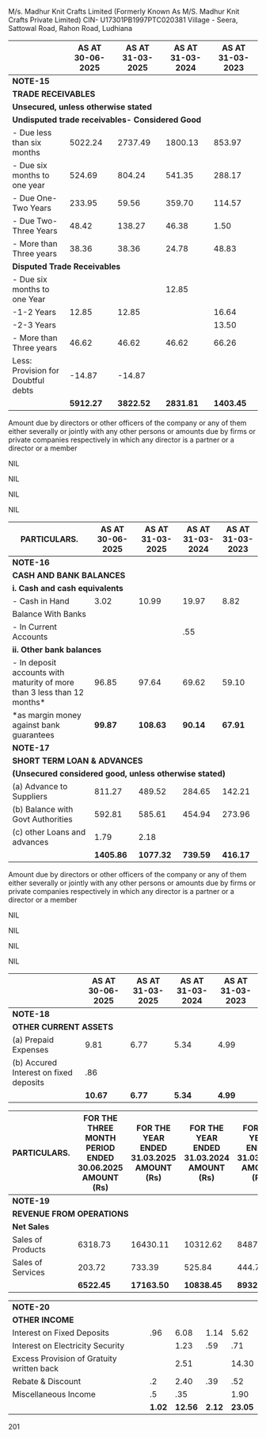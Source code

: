M/s. Madhur Knit Crafts Limited
(Formerly Known As M/S. Madhur Knit Crafts Private Limited)
CIN- U17301PB1997PTC020381
Village - Seera, Sattowal Road, Rahon Road, Ludhiana

<table><thead><tr><th></th><th>AS AT 30-06-2025</th><th>AS AT 31-03-2025</th><th>AS AT 31-03-2024</th><th>AS AT 31-03-2023</th></tr></thead><tbody><tr><td colspan="5"><strong>NOTE-15</strong></td></tr><tr><td colspan="5"><strong>TRADE RECEIVABLES</strong></td></tr><tr><td colspan="5"><strong>Unsecured, unless otherwise stated</strong></td></tr><tr><td colspan="5"><strong>Undisputed trade receivables- Considered Good</strong></td></tr><tr><td>- Due less than six months</td><td>5022.24</td><td>2737.49</td><td>1800.13</td><td>853.97</td></tr><tr><td>- Due six months to one year</td><td>524.69</td><td>804.24</td><td>541.35</td><td>288.17</td></tr><tr><td>- Due One-Two Years</td><td>233.95</td><td>59.56</td><td>359.70</td><td>114.57</td></tr><tr><td>- Due Two-Three Years</td><td>48.42</td><td>138.27</td><td>46.38</td><td>1.50</td></tr><tr><td>- More than Three years</td><td>38.36</td><td>38.36</td><td>24.78</td><td>48.83</td></tr><tr><td colspan="5"><strong>Disputed Trade Receivables</strong></td></tr><tr><td>- Due six months to one Year</td><td></td><td></td><td>12.85</td><td></td></tr><tr><td>-1-2 Years</td><td>12.85</td><td>12.85</td><td></td><td>16.64</td></tr><tr><td>-2-3 Years</td><td></td><td></td><td></td><td>13.50</td></tr><tr><td>- More than Three years</td><td>46.62</td><td>46.62</td><td>46.62</td><td>66.26</td></tr><tr><td>Less: Provision for Doubtful debts</td><td>-14.87</td><td>-14.87</td><td></td><td></td></tr><tr><td></td><td><strong>5912.27</strong></td><td><strong>3822.52</strong></td><td><strong>2831.81</strong></td><td><strong>1403.45</strong></td></tr></tbody></table>

Amount due by directors or other officers of the company or any of them either severally or jointly with any other persons or amounts due by firms or private companies respectively in which any director is a partner or a director or a member

NIL

NIL

NIL

NIL

<table><thead><tr><th>PARTICULARS.</th><th>AS AT 30-06-2025</th><th>AS AT 31-03-2025</th><th>AS AT 31-03-2024</th><th>AS AT 31-03-2023</th></tr></thead><tbody><tr><td colspan="5"><strong>NOTE-16</strong></td></tr><tr><td colspan="5"><strong>CASH AND BANK BALANCES</strong></td></tr><tr><td colspan="5"><strong>i. Cash and cash equivalents</strong></td></tr><tr><td>- Cash in Hand</td><td>3.02</td><td>10.99</td><td>19.97</td><td>8.82</td></tr><tr><td>Balance With Banks</td><td></td><td></td><td></td><td></td></tr><tr><td>- In Current Accounts</td><td></td><td></td><td>.55</td><td></td></tr><tr><td colspan="5"><strong>ii. Other bank balances</strong></td></tr><tr><td>- In deposit accounts with maturity of more than 3 less than 12 months*</td><td>96.85</td><td>97.64</td><td>69.62</td><td>59.10</td></tr><tr><td>*as margin money against bank guarantees</td><td><strong>99.87</strong></td><td><strong>108.63</strong></td><td><strong>90.14</strong></td><td><strong>67.91</strong></td></tr><tr><td colspan="5"><strong>NOTE-17</strong></td></tr><tr><td colspan="5"><strong>SHORT TERM LOAN & ADVANCES</strong></td></tr><tr><td colspan="5"><strong>(Unsecured considered good, unless otherwise stated)</strong></td></tr><tr><td>(a) Advance to Suppliers</td><td>811.27</td><td>489.52</td><td>284.65</td><td>142.21</td></tr><tr><td>(b) Balance with Govt Authorities</td><td>592.81</td><td>585.61</td><td>454.94</td><td>273.96</td></tr><tr><td>(c) other Loans and advances</td><td>1.79</td><td>2.18</td><td></td><td></td></tr><tr><td></td><td><strong>1405.86</strong></td><td><strong>1077.32</strong></td><td><strong>739.59</strong></td><td><strong>416.17</strong></td></tr></tbody></table>

Amount due by directors or other officers of the company or any of them either severally or jointly with any other persons or amounts due by firms or private companies respectively in which any director is a partner or a director or a member

NIL

NIL

NIL

NIL

<table><thead><tr><th></th><th>AS AT 30-06-2025</th><th>AS AT 31-03-2025</th><th>AS AT 31-03-2024</th><th>AS AT 31-03-2023</th></tr></thead><tbody><tr><td colspan="5"><strong>NOTE-18</strong></td></tr><tr><td colspan="5"><strong>OTHER CURRENT ASSETS</strong></td></tr><tr><td>(a) Prepaid Expenses</td><td>9.81</td><td>6.77</td><td>5.34</td><td>4.99</td></tr><tr><td>(b) Accured Interest on fixed deposits</td><td>.86</td><td></td><td></td><td></td></tr><tr><td></td><td><strong>10.67</strong></td><td><strong>6.77</strong></td><td><strong>5.34</strong></td><td><strong>4.99</strong></td></tr></tbody></table>

<table><thead><tr><th>PARTICULARS.</th><th>FOR THE THREE MONTH PERIOD<br>ENDED<br>30.06.2025<br>AMOUNT (Rs)</th><th>FOR THE YEAR<br>ENDED<br>31.03.2025<br>AMOUNT (Rs)</th><th>FOR THE YEAR<br>ENDED<br>31.03.2024<br>AMOUNT (Rs)</th><th>FOR THE YEAR<br>ENDED<br>31.03.2023<br>AMOUNT (Rs)</th></tr></thead><tbody><tr><td colspan="5"><strong>NOTE-19</strong></td></tr><tr><td colspan="5"><strong>REVENUE FROM OPERATIONS</strong></td></tr><tr><td colspan="5"><strong>Net Sales</strong></td></tr><tr><td>Sales of Products</td><td>6318.73</td><td>16430.11</td><td>10312.62</td><td>8487.94</td></tr><tr><td>Sales of Services</td><td>203.72</td><td>733.39</td><td>525.84</td><td>444.76</td></tr><tr><td></td><td><strong>6522.45</strong></td><td><strong>17163.50</strong></td><td><strong>10838.45</strong></td><td><strong>8932.70</strong></td></tr></tbody></table>

<table><tbody><tr><td colspan="5"><strong>NOTE-20</strong></td></tr><tr><td colspan="5"><strong>OTHER INCOME</strong></td></tr><tr><td>Interest on Fixed Deposits</td><td>.96</td><td>6.08</td><td>1.14</td><td>5.62</td></tr><tr><td>Interest on Electricity Security</td><td></td><td>1.23</td><td>.59</td><td>.71</td></tr><tr><td>Excess Provision of Gratuity written back</td><td></td><td>2.51</td><td></td><td>14.30</td></tr><tr><td>Rebate & Discount</td><td>.2</td><td>2.40</td><td>.39</td><td>.52</td></tr><tr><td>Miscellaneous Income</td><td>.5</td><td>.35</td><td></td><td>1.90</td></tr><tr><td></td><td><strong>1.02</strong></td><td><strong>12.56</strong></td><td><strong>2.12</strong></td><td><strong>23.05</strong></td></tr></tbody></table>

201